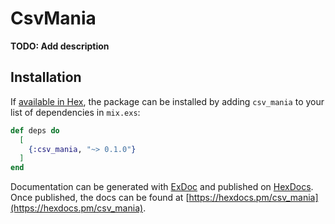 # CsvMania

**TODO: Add description**

## Installation

If [available in Hex](https://hex.pm/docs/publish), the package can be installed
by adding `csv_mania` to your list of dependencies in `mix.exs`:

```elixir
def deps do
  [
    {:csv_mania, "~> 0.1.0"}
  ]
end
```

Documentation can be generated with [ExDoc](https://github.com/elixir-lang/ex_doc)
and published on [HexDocs](https://hexdocs.pm). Once published, the docs can
be found at [https://hexdocs.pm/csv_mania](https://hexdocs.pm/csv_mania).

